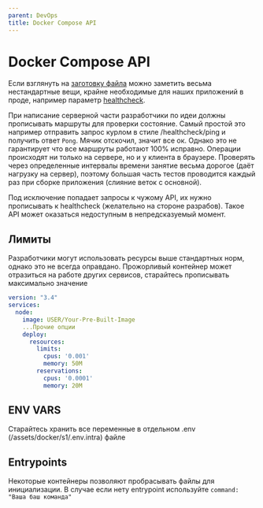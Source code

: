 ```yaml
---
parent: DevOps
title: Docker Compose API
---
```


# Docker Compose API

Если взглянуть на [заготовку файла](/assets/docker/s1/docker-compose.yml) 
можно заметить весьма нестандартные вещи, крайне необходимые для наших приложений в проде, 
например параметр [healthcheck](https://dotsandbrackets.com/docker-health-check-ru/).

При написание серверной части разработчики по идеи должны прописывать маршруты для проверки состояние. Самый простой
это например отправить запрос курлом в стиле /healthcheck/ping и получить ответ `Pong`. Мячик отскочил, значит все ок.
Однако это не гарантирует что все маршруты работают 100% исправно. Операции происходят ни только на сервере, но и у клиента
в браузере. Проверять через определенные интервалы времени занятие весьма дорогое (даёт нагрузку на сервер), поэтому большая
часть тестов проводится каждый раз при сборке приложения (слияние веток с основной).

Под исключение попадает запросы к чужому API, их нужно прописывать к healthcheck (желательно на стороне разрабов). 
Такое API может оказаться недоступным
в непредсказуемый момент.

## Лимиты

Разработчики могут использовать ресурсы выше стандартных норм, однако это не всегда оправдано. Прожорливый контейнер
может отразиться на работе других сервисов, старайтесь прописывать максимально значение

```yaml
version: "3.4"
services:
  node:
    image: USER/Your-Pre-Built-Image
	...Прочие опции
    deploy:
      resources:
        limits:
          cpus: '0.001'
          memory: 50M
        reservations:
          cpus: '0.0001'
          memory: 20M
```

## ENV VARS

Старайтесь хранить все переменные в отдельном .env (/assets/docker/s1/.env.intra) файле


## Entrypoints

Некоторые контейнеры позволяют пробрасывать файлы для инициализации.
В случае если нету entrypoint используйте `command: "Ваша баш команда"`
